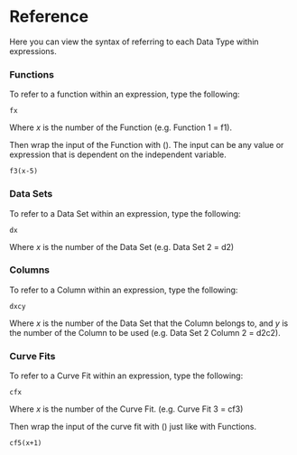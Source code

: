 # Reference

Here you can view the syntax of referring to each Data Type within expressions.

### Functions

To refer to a function within an expression, type the following:

    fx
    
Where _x_ is the number of the Function (e.g. Function 1 = f1).

Then wrap the input of the Function with (). The input can be any value or expression that is dependent on the independent variable.

    f3(x-5)

### Data Sets

To refer to a Data Set within an expression, type the following:

    dx

Where _x_ is the number of the Data Set (e.g. Data Set 2 = d2)

### Columns
  
To refer to a Column within an expression, type the following:

    dxcy
    
Where _x_ is the number of the Data Set that the Column belongs to, and _y_ is the number of the Column to be used (e.g. Data Set 2 Column 2 = d2c2).

### Curve Fits

To refer to a Curve Fit within an expression, type the following:

    cfx
    
Where _x_ is the number of the Curve Fit. (e.g. Curve Fit 3 = cf3)

Then wrap the input of the curve fit with () just like with Functions.

    cf5(x+1)
